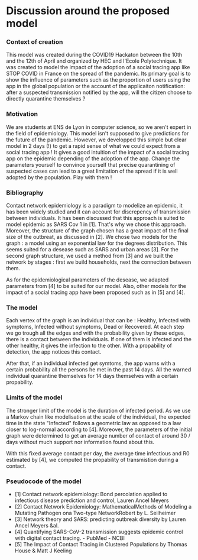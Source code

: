 # Discussion around the proposed model

### Context of creation

This model was created during the COVID19 Hackaton between the 10th and the 12th of April and organized by HEC and l'Ecole Polytechnique.
It was created to model the impact of the adoption of a social tracing app like STOP COVID in France on the spread of the pandemic.
Its primary goal is to show the influence of parameters such as the proportion of users using the app in the global population or the account of the applicaiton notification: after a suspected transmission notified by the app, will the citizen choose to directly quarantine themselves ?


### Motivation

We are students at ENS de Lyon in computer science, so we aren't expert in the field of epidemiology. This model isn't supposed to give predictions for the future of the pandemic.
However, we developped this simple but clear model in 2 days (!) to get a rapid sense of what we could expect from a social tracing app !
It gives a good intuition of the impact of a social tracing app on the epidemic depending of the adoption of the app. 
Change the parameters yourself to convince yourself that precise quarantining of suspected cases can lead to a great limitation of the spread if it is well adopted by the population.
Play with them !

### Bibliography

Contact network epidemiology is a paradigm to modelize an epidemic, it has been widely studied and it can account for discrepency of transmission between individuals.
It has been discussed that this approach is suited to model epidemic as SARS Cov 1 in [1].
That's why we chose this approach.
Moreover, the structure of the graph chosen has a great impact of the final size of the outbreat, as discussed in [2].
We chose two models for the graph : a model using an exponential law for the degrees distribution. This seems suited for a desease such as SARS and urban areas [3]. 
For the second graph structure, we used a method from [3] and we built the network by stages : first we build households, next the connection between them.

As for the epidemiological parameters of the desease, we adapted parameters from [4] to be suited for our model.
Also, other models for the impact of a social tracing app have been proposed such as in [5] and [4].

### The model

Each vertex of the graph is an individual that can be : Healthy, Infected with symptoms, Infected without symptoms, Dead or Recovered.
At each step we go trough all the edges and with the probability given by these edges, there is a contact between the individuals.
If one of them is infected and the other healthy, it gives the infection to the other. With a propability of detection, the app notices this contact.

After that, if an individual infected get symtoms, the app warns with a certain probability all the persons he met in the past 14 days. 
All the warned individual quarantine themselves for 14 days themselves with a certain propability.


### Limits of the model

The stronger limit of the model is the duration of infected period. As we use a Markov chain like modelisation at the scale of the individual, the expected time in the 
state "Infected" follows a geometric law as opposed to a law closer to log-normal according to [4].
Moreover, the parameters of the initial graph were determined to get an average number of contact of around 30 / days without much support nor information found about this.

With this fixed average contact per day, the average time infectious and R0 estimated by [4], we computed the propability of transmistion during a contact.

### Pseudocode of the model


* [1] Contact network epidemiology: Bond percolation applied to infectious disease prediction and control, Lauren Ancel Meyers 
* [2] Contact Network Epidemiology: MathematicalMethods of Modeling a Mutating Pathogen ona Two-type NetworkRobert by L. Seilheimer
* [3] Network theory and SARS: predicting outbreak diversity by Lauren Ancel Meyers &al.
* [4] Quantifying SARS-CoV-2 transmission suggests epidemic control with digital contact tracing.  - PubMed - NCBI
* [5] The Impact of Contact Tracing in Clustered Populations by Thomas House & Matt J Keeling